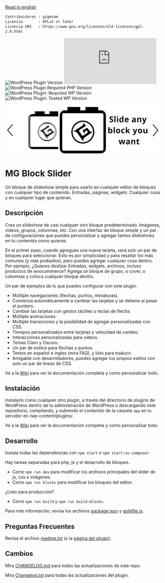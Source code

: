 [Read in english](./README.md)

```
Contribuidores : gigenam
Licencia       : GPLv2 or later
Licencia URI   : https://www.gnu.org/licenses/old-licenses/gpl-2.0.html
```

![WordPress Plugin Version](https://img.shields.io/wordpress/plugin/v/mg-block-slider?label=Versión)
![Required Node Version](https://img.shields.io/badge/Mínimo->=16.x%20-blue?logo=node.js)
![WordPress Plugin Required PHP Version](https://img.shields.io/wordpress/plugin/required-php/mg-block-slider?label=Recomendado&logo=php)
![WordPress Plugin: Required WP Version](https://img.shields.io/wordpress/plugin/wp-version/mg-block-slider?label=Mínimo&logo=wordpress)
![WordPress Plugin: Tested WP Version](https://img.shields.io/wordpress/plugin/tested/mg-block-slider?label=Probado&logo=wordpress)

![MG Block Slider Banner](./app/assets/img/banner.png)

# MG Block Slider

Un bloque de slideshow simple para usarlo en cualquier editor de bloques con
cualquier tipo de contenido. Entradas, páginas, widgets. Cualquier cosa y en
cualquier lugar que quieras.

## Descripción

Crea un slideshow de casi cualquier otro bloque predeterminado. Imágenes, videos,
grupos, columnas, etc. Con una interfaz de bloque simple y un par de configuraciones
que puedes personalizar y agregar tantos slideshows en tu contenido como quieras.

En el primer paso, cuando agregues una nueva tarjeta, verá solo un par de bloques
para seleccionar. Esto es por simplicidad y para resaltar los más comunes (y más
probados), pero puedes agregar cualquier cosa dentro. Por ejemplo, ¿Quieres deslizar
Entradas, widgets, archivos, incluso productos de woocommerce? Agrega un bloque
de grupo, o cover, o columnas y coloca cualquier bloque dentro.

Un par de ejemplos de lo que puedes configurar con este plugin.

- Múltiple navegaciones (flechas, puntos, miniaturas).
- Comienza automáticamente a cambiar las tarjetas y se detiene al pasar el puntero.
- Cambiar las tarjetas con gestos táctiles o teclas de flecha.
- Múltiple animaciones.
- Múltiple transiciones y la posibilidad de agregar personalizadas con CSS.
- Tiempos personalizados entre tarjetas y velocidad de cambio.
- Interacciones personalizadas para videos.
- Temas Claro y Oscuro.
- Un par de estilos para flechas y puntos.
- Textos en español e ingles (mira FAQ), y listo para traducir.
- Amigable con desarrolladores, puedes agregar tus propios estilos con solo un par
  de lineas de CSS.

Ve a la [Wiki](https://github.com/gigenam/mgblockslider/wiki/Inicio) para ver la
documentación completa y como personalizar todo.

## Instalación

Instalarlo como cualquier otro plugin, a través del directorio de plugins de WordPress
dentro de tu administración de WordPress o descargando este repositorio, compilando,
y subiendo el contenido de la carpeta `app` en tu servidor en /wp-content/plugins/.

Ve a la [Wiki](https://github.com/gigenam/mgblockslider/wiki/Inicio) para ver la
documentación completa y como personalizar todo.

## Desarrollo

Instala todas las dependencias con `npm start` o `npm start:no-composer`.

Hay tareas separadas para php, js y el desarrollo de bloques.

- Corre `npm run dev` para modificar los archivos principales del slider de js,
  css e imágenes.
- Corre `npm run blocks` para modificar los bloques del editor.

¿Listo para producción?

- Corre `npm run build` y `npm run build-blocks`.

Para más información, revisa los archivos [package.json](package.json) y
[gulpfile.js](gulpfile.js).

## Preguntas Frecuentes

Revisa el archivo [readme.txt](./app/readme.txt#L40)
(o la [página del plugin](https://wordpress.org/plugins/mg-block-slider)).

## Cambios

Mira [CHANGELOG.md](./CHANGELOG.md) para todas las actualizaciones de este repo.

Mira [Changelog.txt](./app/changelog.txt) para todas las actualizaciones del plugin.

